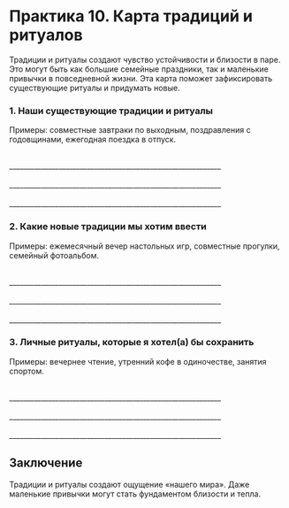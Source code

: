 # Практика 10. Карта традиций и ритуалов

Традиции и ритуалы создают чувство устойчивости и близости в паре. Это могут быть как большие семейные праздники, так и маленькие привычки в повседневной жизни. Эта карта поможет зафиксировать существующие ритуалы и придумать новые.

### 1. Наши существующие традиции и ритуалы

Примеры: совместные завтраки по выходным, поздравления с годовщинами, ежегодная поездка в отпуск.

<br/>
____________________________________________________________
<br/><br/>
____________________________________________________________
<br/><br/>
____________________________________________________________

### 2. Какие новые традиции мы хотим ввести

Примеры: ежемесячный вечер настольных игр, совместные прогулки, семейный фотоальбом.

<br/>
____________________________________________________________
<br/><br/>
____________________________________________________________
<br/><br/>
____________________________________________________________

### 3. Личные ритуалы, которые я хотел(а) бы сохранить

Примеры: вечернее чтение, утренний кофе в одиночестве, занятия спортом.

<br/>
____________________________________________________________
<br/><br/>
____________________________________________________________
<br/><br/>
____________________________________________________________

## Заключение

Традиции и ритуалы создают ощущение «нашего мира». Даже маленькие привычки могут стать фундаментом близости и тепла.


